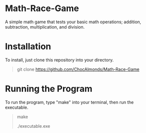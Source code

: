 # Math-Race-Game
A simple math game that tests your basic math operations; addition, subtraction, multiplication, and division.

# Installation
To install, just clone this repository into your directory.
> git clone https://github.com/ChocAlmonds/Math-Race-Game

# Running the Program
To run the program, type "make" into your terminal, then run the executable.
> make
> 
> ./executable.exe
